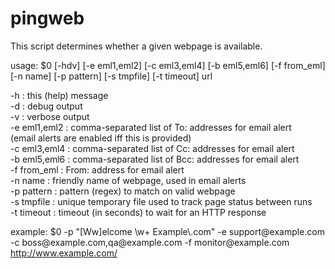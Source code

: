 pingweb
=======

This script determines whether a given webpage is available.

usage: $0 [-hdv] [-e eml1,eml2] [-c eml3,eml4] [-b eml5,eml6] [-f from_eml] [-n name] [-p pattern] [-s tmpfile] [-t timeout] url

-h              : this (help) message  
-d              : debug output  
-v              : verbose output  
-e eml1,eml2    : comma-separated list of To: addresses for email alert  
                  (email alerts are enabled iff this is provided)  
-c eml3,eml4    : comma-separated list of Cc: addresses for email alert  
-b eml5,eml6    : comma-separated list of Bcc: addresses for email alert  
-f from_eml     : From: address for email alert  
-n name         : friendly name of webpage, used in email alerts  
-p pattern      : pattern (regex) to match on valid webpage  
-s tmpfile      : unique temporary file used to track page status between runs  
-t timeout      : timeout (in seconds) to wait for an HTTP response  

example: $0 -p "[Ww]elcome \\w+ Example\\.com" -e support\@example.com -c boss\@example.com,qa\@example.com -f monitor\@example.com http://www.example.com/

